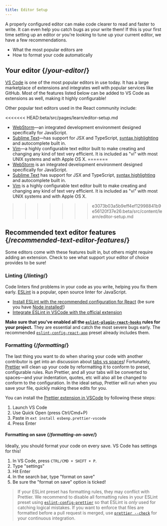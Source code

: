 ```yaml
---
title: Editor Setup
---
```


<Intro>

A properly configured editor can make code clearer to read and faster to write. It can even help you catch bugs as your write them! If this is your first time setting up an editor or you're looking to tune up your current editor, we have a few recommendations.

</Intro>

<YouWillLearn>

* What the most popular editors are
* How to format your code automatically

</YouWillLearn>

## Your editor {/*your-editor*/}

[VS Code](https://code.visualstudio.com/) is one of the most popular editors in use today. It has a large marketplace of extensions and integrates well with popular services like GitHub. Most of the features listed below can be added to VS Code as extensions as well, making it highly configurable!

Other popular text editors used in the React community include:

<<<<<<< HEAD:beta/src/pages/learn/editor-setup.md
* [WebStorm](https://www.jetbrains.com/webstorm/)—an integrated development environment designed specifically for JavaScript.
* [Sublime Text](https://www.sublimetext.com/)—has support for JSX and TypeScript, [syntax highlighting](https://stackoverflow.com/a/70960574/458193) and autocomplete built in.
* [Vim](https://www.vim.org/)—a highly configurable text editor built to make creating and changing any kind of text very efficient. It is included as "vi" with most UNIX systems and with Apple OS X.
=======
* [WebStorm](https://www.jetbrains.com/webstorm/) is an integrated development environment designed specifically for JavaScript.
* [Sublime Text](https://www.sublimetext.com/) has support for JSX and TypeScript, [syntax highlighting](https://stackoverflow.com/a/70960574/458193) and autocomplete built in.
* [Vim](https://www.vim.org/) is a highly configurable text editor built to make creating and changing any kind of text very efficient. It is included as "vi" with most UNIX systems and with Apple OS X.
>>>>>>> e3073b03a5b9eff4ef12998841b9e56120f37e26:beta/src/content/learn/editor-setup.md

## Recommended text editor features {/*recommended-text-editor-features*/}

Some editors come with these features built in, but others might require adding an extension. Check to see what support your editor of choice provides to be sure!

### Linting {/*linting*/}

Code linters find problems in your code as you write, helping you fix them early. [ESLint](https://eslint.org/) is a popular, open source linter for JavaScript. 

* [Install ESLint with the recommended configuration for React](https://www.npmjs.com/package/eslint-config-react-app) (be sure you have [Node installed!](https://nodejs.org/en/download/current/))
* [Integrate ESLint in VSCode with the official extension](https://marketplace.visualstudio.com/items?itemName=dbaeumer.vscode-eslint)

**Make sure that you've enabled all the [`eslint-plugin-react-hooks`](https://www.npmjs.com/package/eslint-plugin-react-hooks) rules for your project.** They are essential and catch the most severe bugs early. The recommended [`eslint-config-react-app`](https://www.npmjs.com/package/eslint-config-react-app) preset already includes them.

### Formatting {/*formatting*/}

The last thing you want to do when sharing your code with another contributor is get into an discussion about [tabs vs spaces](https://www.google.com/search?q=tabs+vs+spaces)! Fortunately, [Prettier](https://prettier.io/) will clean up your code by reformatting it to conform to preset, configurable rules. Run Prettier, and all your tabs will be converted to spaces—and your indentation, quotes, etc will also all be changed to conform to the configuration. In the ideal setup, Prettier will run when you save your file, quickly making these edits for you.

You can install the [Prettier extension in VSCode](https://marketplace.visualstudio.com/items?itemName=esbenp.prettier-vscode) by following these steps:

1. Launch VS Code
2. Use Quick Open (press Ctrl/Cmd+P)
3. Paste in `ext install esbenp.prettier-vscode`
4. Press Enter

#### Formatting on save {/*formatting-on-save*/}

Ideally, you should format your code on every save. VS Code has settings for this!

1. In VS Code, press `CTRL/CMD + SHIFT + P`.
2. Type "settings"
3. Hit Enter
4. In the search bar, type "format on save"
5. Be sure the "format on save" option is ticked!

> If your ESLint preset has formatting rules, they may conflict with Prettier. We recommend to disable all formatting rules in your ESLint preset using [`eslint-config-prettier`](https://github.com/prettier/eslint-config-prettier) so that ESLint is *only* used for catching logical mistakes. If you want to enforce that files are formatted before a pull request is merged, use [`prettier --check`](https://prettier.io/docs/en/cli.html#--check) for your continuous integration.

